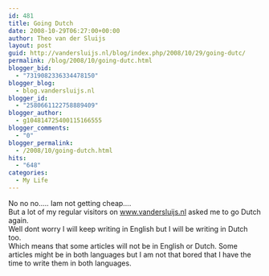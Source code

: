 ```yaml
---
id: 481
title: Going Dutch
date: 2008-10-29T06:27:00+00:00
author: Theo van der Sluijs
layout: post
guid: http://vandersluijs.nl/blog/index.php/2008/10/29/going-dutc/
permalink: /blog/2008/10/going-dutc.html
blogger_bid:
  - "7319082336334478150"
blogger_blog:
  - blog.vandersluijs.nl
blogger_id:
  - "2580661122758889409"
blogger_author:
  - g104814725400115166555
blogger_comments:
  - "0"
blogger_permalink:
  - /2008/10/going-dutch.html
hits:
  - "648"
categories:
  - My Life
---
```

No no no&#8230;.. Iam not getting cheap&#8230;.  
But a lot of my regular visitors on www.vandersluijs.nl asked me to go Dutch again.  
Well dont worry I will keep writing in English but I will be writing in Dutch too.  
Which means that some articles will not be in English or Dutch. Some articles might be in both languages but I am not that bored that I have the time to write them in both languages.  
<a name="more"></a>